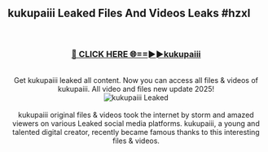 ## kukupaiii Leaked Files And Videos Leaks #hzxl
<br>
<div align="center">
<h3><a href="https://watchclip.my.id/kukupaiii" rel="nofollow">🔴 CLICK HERE 🌐==►►kukupaiii</a></h3>
<br>
Get kukupaiii leaked all content. Now you can access all files & videos of kukupaiii. All video and files new update 2025!
<br>
<a href="https://watchclip.my.id/kukupaiii" rel="nofollow" data-target="animated-image.originalLink"><img src="https://i.ibb.co.com/WyWwxjT/player-gif2.gif" alt="kukupaiii Leaked" style="max-width: 100%; display: inline-block;" data-target="animated-image.originalImage"></a>
<br><br>
kukupaiii original files & videos took the internet by storm and amazed viewers on various Leaked social media platforms. kukupaiii, a young and talented digital creator, recently became famous thanks to this interesting files & videos.
</div>
<br>